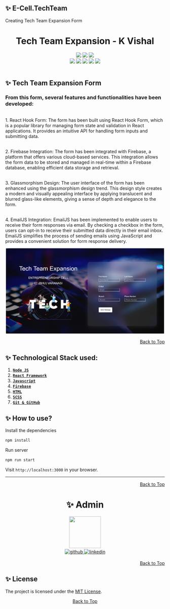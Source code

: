 ## ✨ E-Cell.TechTeam
Creating Tech Team Expansion Form

<h1 align="center" >Tech Team Expansion - K Vishal</h1>
<div id="top">
<div align="center">
<img src="https://forthebadge.com/images/badges/built-with-love.svg" />
<img src="https://forthebadge.com/images/badges/uses-brains.svg" />
<img src="https://forthebadge.com/images/badges/powered-by-responsibility.svg" />
  <br>
  <img src="https://img.shields.io/github/repo-size/Vishalk91-4/E-Cell.TechTeam?style=for-the-badge" />
  <img src="https://img.shields.io/github/commit-activity/m/Vishalk91-4/E-Cell.TechTeam" />
  <img src="https://img.shields.io/github/last-commit/Vishalk91-4/E-Cell.TechTeam?style=for-the-badge" />
    <img src="https://img.shields.io/github/stars/Vishalk91-4/E-Cell.TechTeam?style=for-the-badge" />
    <img src="https://img.shields.io/github/contributors-anon/Vishalk91-4/E-Cell.TechTeam?style=for-the-badge" />
  </div>
<br>

## ✨ Tech Team Expansion Form

<h3>From this form, several features and functionalities have been developed:</h3>

<br>1. React Hook Form: The form has been built using React Hook Form, which is a popular library for managing form state and validation in React applications. It provides an intuitive API for handling form inputs and submitting data. </br>

<br>2. Firebase Integration: The form has been integrated with Firebase, a platform that offers various cloud-based services. This integration allows the form data to be stored and managed in real-time within a Firebase database, enabling efficient data storage and retrieval. </br>

<br>3. Glassmorphism Design: The user interface of the form has been enhanced using the glassmorphism design trend. This design style creates a modern and visually appealing interface by applying translucent and blurred glass-like elements, giving a sense of depth and elegance to the form. </br>

<br>4. EmailJS Integration: EmailJS has been implemented to enable users to receive their form responses via email. By checking a checkbox in the form, users can opt-in to receive their submitted data directly in their email inbox. EmailJS simplifies the process of sending emails using JavaScript and provides a convenient solution for form response delivery. </br>


<p align="center">
  <kbd>
  <img src="cover.webp" alt="website preview" width="500" />
  </kbd>
</p>

<p align="right"><a href="#top">Back to Top</a></p>
  
## ✨ Technological Stack used:
1. **[`Node JS`](https://nodejs.org/en/docs/guides)**
2. **[`React Framework`](https://expressjs.com/en/guide/routing.html)**
3. **[`Javascript`](https://developer.mozilla.org/en-US/docs/Learn/JavaScript)**
4. **[`Firebase`](https://ejs.co)**
5. **[`HTML`](https://developer.mozilla.org/en-US/docs/Web/HTML)**
6. **[`SCSS`](https://developer.mozilla.org/en-US/docs/Web/CSS)**
7. **[`Git & GitHub`](https://docs.github.com/en/get-started/using-git/about-git)**

## ✨ How to **use**?


Install the dependencies

```bash
npm install
```

Run server

```bash
npm run start
```

Visit `http://localhost:3000` in your browser.

<hr>
<p align="right"><a href="#top">Back to Top</a></p>

<h1 align=center> ✨ Admin </h1>
<p align="center"> <a href="https://github.com/Vishalk91-4"><img src="https://avatars.githubusercontent.com/Vishalk91-4" width=100px height=100px /></a><br>
<a href="https://github.com/Vishalk91-4" target="_blank">
<img src=https://img.shields.io/badge/github-%2324292e.svg?&style=for-the-badge&logo=github&logoColor=white alt=github style="margin-bottom: 5px;" />
</a>
<a href="https://www.linkedin.com/in/vishal-k-2865b6254/" target="_blank">
<img src=https://img.shields.io/badge/linkedin-%231E77B5.svg?&style=for-the-badge&logo=linkedin&logoColor=white alt=linkedin style="margin-bottom: 5px;" />
</a>
 
  <p align="right"><a href="#top">Back to Top</a></p>
  </div>

## ✨ License

The project is licensed under the [MIT License](https://github.com/Vishalk91-4/E-Cell.Tech/blob/main/LICENSE).

<div align="center">
  <a href="#top">Back to Top</a>
</div>
